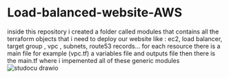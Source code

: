 # Load-balanced-website-AWS

 inside this repository i created a folder called modules that contains all the terraform objects that i need to deploy our website like :
ec2, load balancer, target group , vpc , subnets, route53 records...
for each resource there is a main file for example (vpc.tf) a variables file and outputs file then there is the main.tf where i impemented all of these generic modules 
![studocu drawio](https://github.com/Chiheb97/Load-balanced-website-AWS/assets/61682603/83ae06e9-df4b-4672-8351-26b5248b024b)
